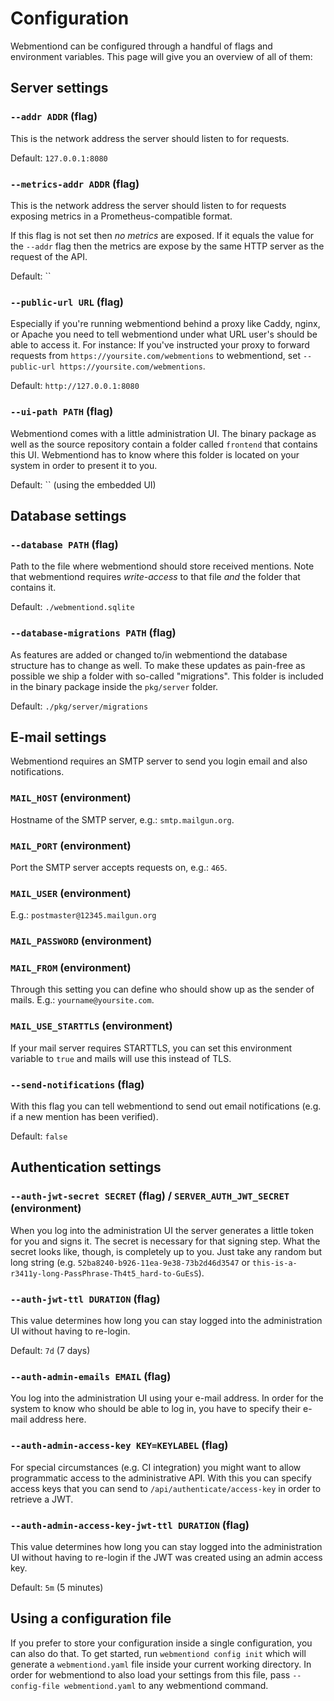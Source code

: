 # Configuration

Webmentiond can be configured through a handful of flags and environment
variables. This page will give you an overview of all of them:


## Server settings

### `--addr ADDR` (flag)

This is the network address the server should listen to for requests.

Default: `127.0.0.1:8080`

### `--metrics-addr ADDR` (flag)

This is the network address the server should listen to for requests exposing
metrics in a Prometheus-compatible format.

If this flag is not set then *no metrics* are exposed. If it equals the value
for the `--addr` flag then the metrics are expose by the same HTTP server as
the request of the API.

Default: ``


### `--public-url URL` (flag)

Especially if you're running webmentiond behind a proxy like Caddy, nginx, or
Apache you need to tell webmentiond under what URL user's should be able to
access it. For instance: If you've instructed your proxy to forward requests
from `https://yoursite.com/webmentions` to webmentiond, set `--public-url
https://yoursite.com/webmentions`.

Default: `http://127.0.0.1:8080`


### `--ui-path PATH` (flag)

Webmentiond comes with a little administration UI. The binary package as well
as the source repository contain a folder called `frontend` that contains this
UI. Webmentiond has to know where this folder is located on your system in
order to present it to you.

Default: `` (using the embedded UI)


## Database settings

### `--database PATH` (flag)

Path to the file where webmentiond should store received mentions. Note that
webmentiond requires *write-access* to that file *and* the folder that contains
it.

Default: `./webmentiond.sqlite`


### `--database-migrations PATH` (flag)

As features are added or changed to/in webmentiond the database structure has
to change as well. To make these updates as pain-free as possible we ship a
folder with so-called "migrations". This folder is included in the binary
package inside the `pkg/server` folder.

Default: `./pkg/server/migrations`

## E-mail settings

Webmentiond requires an SMTP server to send you login email and also
notifications.

### `MAIL_HOST` (environment)

Hostname of the SMTP server, e.g.: `smtp.mailgun.org`.

### `MAIL_PORT` (environment)

Port the SMTP server accepts requests on, e.g.: `465`.

### `MAIL_USER` (environment)

E.g.: `postmaster@12345.mailgun.org`

### `MAIL_PASSWORD` (environment)
### `MAIL_FROM` (environment)

Through this setting you can define who should show up as the sender of mails.
E.g.: `yourname@yoursite.com`.

### `MAIL_USE_STARTTLS` (environment)

If your mail server requires STARTTLS, you can set this environment variable to
`true` and mails will use this instead of TLS.


### `--send-notifications` (flag)

With this flag you can tell webmentiond to send out email notifications (e.g.
if a new mention has been verified).

Default: `false`


## Authentication settings

### `--auth-jwt-secret SECRET` (flag) / `SERVER_AUTH_JWT_SECRET` (environment)

When you log into the administration UI the server generates a little token for
you and signs it. The secret is necessary for that signing step. What the
secret looks like, though, is completely up to you. Just take any random but
long string (e.g. `52ba8240-b926-11ea-9e38-73b2d46d3547` or
`this-is-a-r3411y-long-PassPhrase-Th4t5_hard-to-GuEsS`).

### `--auth-jwt-ttl DURATION` (flag)

This value determines how long you can stay logged into the administration UI
without having to re-login.

Default: `7d` (7 days)

### `--auth-admin-emails EMAIL` (flag)

You log into the administration UI using your e-mail address. In order for the
system to know who should be able to log in, you have to specify their e-mail
address here.

### `--auth-admin-access-key KEY=KEYLABEL` (flag)

For special circumstances (e.g. CI integration) you might want to allow
programmatic access to the administrative API. With this you can specify access
keys that you can send to `/api/authenticate/access-key` in order to retrieve a
JWT.

### `--auth-admin-access-key-jwt-ttl DURATION` (flag)

This value determines how long you can stay logged into the administration UI
without having to re-login if the JWT was created using an admin access key.

Default: `5m` (5 minutes)


## Using a configuration file

If you prefer to store your configuration inside a single configuration, you
can also do that. To get started, run `webmentiond config init` which will
generate a `webmentiond.yaml` file inside your current working directory. In
order for webmentiond to also load your settings from this file, pass
`--config-file webmentiond.yaml` to any webmentiond command.
